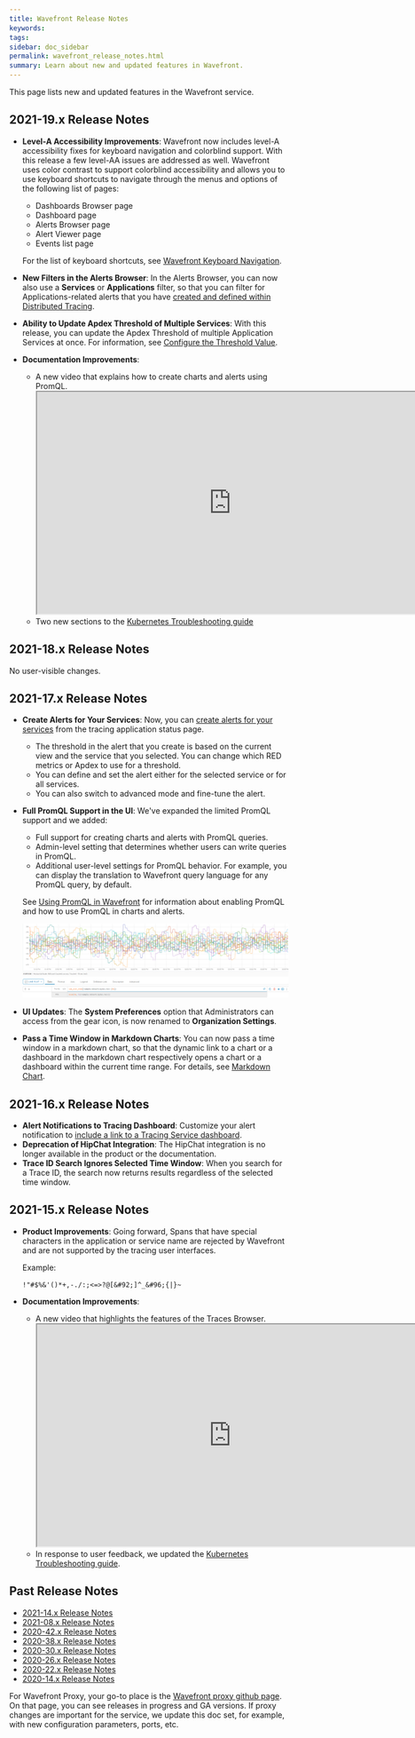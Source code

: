 ```yaml
---
title: Wavefront Release Notes
keywords:
tags:
sidebar: doc_sidebar
permalink: wavefront_release_notes.html
summary: Learn about new and updated features in Wavefront.
---
```


This page lists new and updated features in the Wavefront service.

## 2021-19.x Release Notes

* **Level-A Accessibility Improvements**: Wavefront now includes level-A accessibility fixes for keyboard navigation and colorblind support. With this release a few level-AA issues are addressed as well. Wavefront uses color contrast to support colorblind accessibility and allows you to use keyboard shortcuts to navigate through the menus and options of the following list of pages:

  * Dashboards Browser page
  * Dashboard page
  * Alerts Browser page
  * Alert Viewer page
  * Events list page

  For the list of keyboard shortcuts, see [Wavefront Keyboard Navigation](wavefront_keyboard_shortcuts.html).

* **New Filters in the Alerts Browser**: In the Alerts Browser, you can now also use a **Services** or **Applications** filter, so that you can filter for Applications-related alerts that you have [created and defined within Distributed Tracing](tracing_ui_overview.html#create-alerts). 

* **Ability to Update Apdex Threshold of Multiple Services**: With this release, you can update the Apdex Threshold of multiple Application Services at once. For information, see [Configure the Threshold Value](tracing_apdex.html#configure-the-threshold-t-value).

* **Documentation Improvements**:
  * A new video that explains how to create charts and alerts using PromQL.
    <iframe src="https://bcove.video/3tLRB6l" width="700" height="400" allowfullscreen="true" alt="Wavefront and PromQL"></iframe>
  * Two new sections to the [Kubernetes Troubleshooting guide](wf_kubernetes_troubleshooting.html#symptom-missing-metrics-from-a-single-source)

## 2021-18.x Release Notes

No user-visible changes.

## 2021-17.x Release Notes

* **Create Alerts for Your Services**: Now, you can [create alerts for your services](tracing_ui_overview.html#create-alerts) from the tracing application status page.

  * The threshold in the alert that you create is based on the current view and the service that you selected. You can change which RED metrics or Apdex to use for a threshold.
  * You can define and set the alert either for the selected service or for all services.
  * You can also switch to advanced mode and fine-tune the alert.
 
* **Full PromQL Support in the UI**: We've expanded the limited PromQL support and we added:
 
  * Full support for creating charts and alerts with PromQL queries.
  * Admin-level setting that determines whether users can write queries in PromQL. 
  * Additional user-level settings for PromQL behavior. For example, you can display the translation to Wavefront query language for any PromQL query, by default.  

  See [Using PromQL in Wavefront](wavefront_prometheus.html) for information about enabling PromQL and how to use PromQL in charts and alerts.

   ![Prometheus query](images/prometheus_sample.png)

* **UI Updates**: The **System Preferences** option that Administrators can access from the gear icon, is now renamed to **Organization Settings**.

* **Pass a Time Window in Markdown Charts**: You can now pass a time window in a markdown chart, so that the dynamic link to a chart or a dashboard in the markdown chart respectively opens a chart or a dashboard within the current time range. For details, see [Markdown Chart](ui_chart_reference.html#markdown-chart).

## 2021-16.x Release Notes

* **Alert Notifications to Tracing Dashboard**: Customize your alert notification to [include a link to a Tracing Service dashboard](alert_target_customizing.html#include-a-link-to-a-tracing-service-dashboard).
* **Deprecation of HipChat Integration**: The HipChat integration is no longer available in the product or the documentation.
* **Trace ID Search Ignores Selected Time Window**: When you search for a Trace ID, the search now returns results regardless of the selected time window.


## 2021-15.x Release Notes

* **Product Improvements**: Going forward, Spans that have special characters in the application or service name are rejected by Wavefront and are not supported by the tracing user interfaces.
  
  Example:
  ```
  !"#$%&'()*+,-./:;<=>?@[&#92;]^_&#96;{|}~
  ```
* **Documentation Improvements**:
  * A new video that highlights the features of the Traces Browser.
    <iframe src="https://bcove.video/3vaNJM7" width="700" height="400" allowfullscreen="true" alt="Highlights the Wavefront traces browser features."></iframe>
  * In response to user feedback, we updated the [Kubernetes Troubleshooting guide](wf_kubernetes_troubleshooting.html).


## Past Release Notes

- [2021-14.x Release Notes](2021.14.x_release_notes.html)
- [2021-08.x Release Notes](2021.08.x_release_notes.html)
- [2020-42.x Release Notes](2020.42.x_release_notes.html)
- [2020-38.x Release Notes](2020.38.x_release_notes.html)
- [2020-30.x Release Notes](2020.30.x_release_notes.html)
- [2020-26.x Release Notes](2020.26.x_release_notes.html)
- [2020-22.x Release Notes](2020.22.x_release_notes.html)
- [2020-14.x Release Notes](2020.14.x_release_notes.html)


For Wavefront Proxy, your go-to place is the [Wavefront proxy github page](https://GitHub.com/wavefrontHQ/java/releases). On that page, you can see releases in progress and GA versions. If proxy changes are important for the service, we update this doc set, for example, with new configuration parameters, ports, etc.
